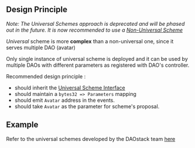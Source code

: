 ## Design Principle
*Note: The Universal Schemes approach is deprecated and will be phased out in the future. It is now recommended to use a [Non-Universal Scheme](../developCustomNonUniScheme/)*

*Universal* scheme is more **complex** than a non-universal one, since it serves multiple DAO (avatar)

Only single instance of universal scheme is deployed and it can be used by multiple DAOs with different parameters as registered with DAO's controller.

Recommended design principle :

  - should inherit the [Universal Scheme Interface](https://github.com/daostack/arc/blob/master/contracts/universalSchemes/UniversalSchemeInterface.sol)
  - should maintain a `bytes32 => Parameters` mapping
  - should emit `Avatar` address in the events.
  - should take `Avatar` as the parameter for scheme's proposal.

## Example

Refer to the universal schemes developed by the DAOstack team [here](https://github.com/daostack/arc/tree/master/contracts/universalSchemes)

